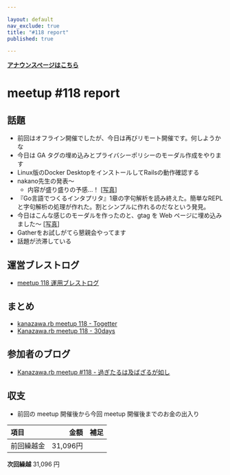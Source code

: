 ```yaml
---

layout: default
nav_exclude: true
title: "#118 report"
published: true

---
```


<div style="text-align: left;"><a href="../"><strong>アナウンスページはこちら</strong></a></div>

# meetup #118 report

## 話題

* 前回はオフライン開催でしたが、今日は再びリモート開催です。何しようかな
* 今日は GA タグの埋め込みとプライバシーポリシーのモーダル作成をやります
* Linux版のDocker DesktopをインストールしてRailsの動作確認する
* nakano先生の発表〜
  + 内容が盛り盛りの予感...！ [[写真](https://twitter.com/skn_ton10_v1/status/1538047040994918400)]
* 『Go言語でつくるインタプリタ』1章の字句解析を読み終えた。簡単なREPLと字句解析の処理が作れた。割とシンプルに作れるのだなという発見。
* 今日はこんな感じのモーダルを作ったのと、gtag を Web ページに埋め込みました〜 [[写真](https://twitter.com/skn_ton10_v1/status/1538071218561368071)]
* Gatherをお試しがてら懇親会やってます
* 話題が渋滞している

## 運営ブレストログ

* [meetup 118 運用ブレストログ](https://github.com/kanazawarb/meetup/wiki/meetup-118-%E9%81%8B%E7%94%A8%E3%83%96%E3%83%AC%E3%82%B9%E3%83%88%E3%83%AD%E3%82%B0)

## まとめ

* [kanazawa.rb meetup 118 - Togetter](https://togetter.com/li/1905979)
* [Kanazawa.rb meetup 118 - 30days](https://30d.jp/kzrb/108)

## 参加者のブログ

* [Kanazawa\.rb meetup \#118 \- 過ぎたるは及ばざるが如し](https://cotton-desu.hatenablog.com/entry/2022/06/26/130000)

## 収支

* 前回の meetup 開催後から今回 meetup 開催後までのお金の出入り

|項目                           |金額         |補足                                               |
|:------------------------------|------------:|:--------------------------------------------------|
| 前回繰越金                    |       31,096円 |                                                   |

**次回繰越**  31,096 円

